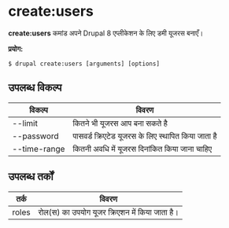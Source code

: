 # create:users
**create:users** कमांड अपने Drupal 8 एप्लीकेशन के लिए डमी यूजरस बनाएँ।

**प्रयोग:**
```
$ drupal create:users [arguments] [options] 
```

## उपलब्ध विकल्प
विकल्प | विवरण
-------|-------------
--limit | कितने भी यूजरस आप बना सकते है
--password | पासवर्ड क्रिएटेड यूजरस के लिए स्थापित किया जाता है
--time-range | कितनी अवधि में यूजरस दिनांकित किया जाना चाहिए

## उपलब्ध तर्कों
तर्क | विवरण
---------|-------------
roles | रोल(स) का उपयोग यूजर क्रिएशन में किया जाता है।
